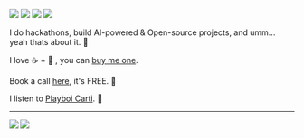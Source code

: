 [![](https://img.shields.io/badge/🌐website-gray?&style=for-the-badge)](https://www.theopencommunity.co/)
[![](https://img.shields.io/badge/linkedin-%230077B5.svg?&style=for-the-badge&logo=linkedin&logoColor=white)](https://www.linkedin.com/in/abdibrokhim/)
[![](https://img.shields.io/badge/twitter-%230077B5.svg?&style=for-the-badge&logo=twitter&logoColor=white)](https://twitter.com/abdibrokhim)
[![](https://img.shields.io/badge/googlescholar-%234285F4.svg?&style=for-the-badge&logo=google-scholar&logoColor=white)](https://scholar.google.com/citations?user=lwz2FZgAAAAJ&hl=en)

I do hackathons, build AI-powered & Open-source projects, and umm... yeah thats about it. 🙈

I love ☕️ + 🥐 , you can [buy me one](https://www.patreon.com/abdibrokhim).

Book a call [here](https://topmate.io/abdibrokhim/), it's FREE. 🤗

I listen to [Playboi Carti](https://www.youtube.com/@playboicarti). 🐐

---

<img align="left" src="https://github-readme-stats.vercel.app/api?username=abdibrokhim&count_private=true&show_icons=false&theme=default" />
<img align="left" src="https://github-readme-stats.vercel.app/api/top-langs/?username=abdibrokhim&theme=default&show_icons=true" />
